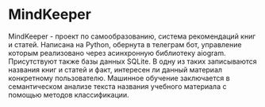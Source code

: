 # MindKeeper
MindKeeper - проект по самообразованию, система рекомендаций книг и статей. 
Написана на Python, обернута в телеграм бот, управление которым реализовано через асинхронную библиотеку aiogram. Присутствуют также базы данных SQLite. В одну из таких записываются названия книг и статей и факт, интересен ли данный материал конкретному пользователю. Машинное обучение заключается в семантическом анализе текста названия учебного материала с помощью методов классификации.
